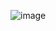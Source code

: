 ![image](https://github.com/pranjaltiwari95/Delhi-Metro-Minimum-Fare-Path-Real-Time/assets/161000108/27e2da68-050f-496a-a450-95177d5e8428)
